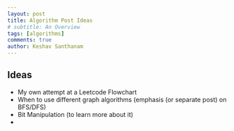 ```yaml
---
layout: post
title: Algorithm Post Ideas
# subtitle: An Overview
tags: [algorithms]
comments: true
author: Keshav Santhanam
---
```


## Ideas
- My own attempt at a Leetcode Flowchart
- When to use different graph algorithms (emphasis (or separate post) on BFS/DFS)
- Bit Manipulation (to learn more about it)
- 